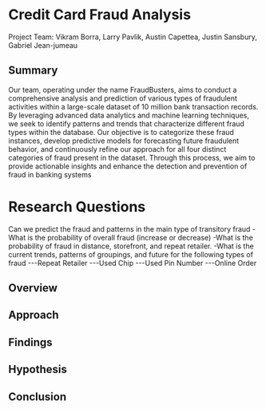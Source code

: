 # Credit Card Fraud Analysis

Project Team: 
Vikram Borra, Larry Pavlik, Austin Capettea, Justin Sansbury, Gabriel Jean-jumeau

## Summary
Our team, operating under the name FraudBusters, aims to conduct a comprehensive analysis and prediction of various types of fraudulent activities within a large-scale dataset of 10 million bank transaction records. By leveraging advanced data analytics and machine learning techniques, we seek to identify patterns and trends that characterize different fraud types within the database. Our objective is to categorize these fraud instances, develop predictive models for forecasting future fraudulent behavior, and continuously refine our approach for all four distinct categories of fraud present in the dataset. Through this process, we aim to provide actionable insights and enhance the detection and prevention of fraud in banking systems

# Research Questions
Can we predict the fraud and patterns in the main type of transitory fraud
-What is the probability of overall fraud (increase or decrease)
-What is the probability of fraud in distance, storefront, and repeat retailer.
-What is the current trends, patterns of groupings, and future for the following types of fraud
---Repeat Retailer
---Used Chip
---Used Pin Number
---Online Order

## Overview

## Approach 

## Findings

## Hypothesis

## Conclusion
